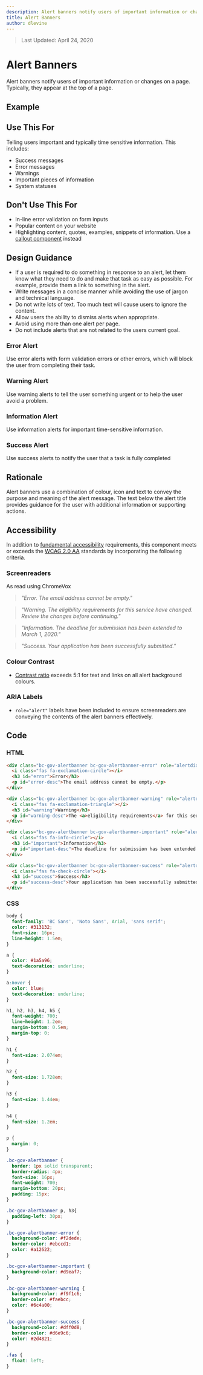 ```yaml
---
description: Alert banners notify users of important information or changes on a page.
title: Alert Banners
author: dlevine
---
```


> Last Updated: April 24, 2020

# Alert Banners
Alert banners notify users of important information or changes on a page. Typically, they appear at the top of a page.

## Example
<component-preview path="components/alert_banners/sample.html" height="500px" width="800px"> </component-preview>

## Use This For
Telling users important and typically time sensitive information. This includes:

* Success messages
* Error messages
* Warnings
* Important pieces of information
* System statuses

## Don't Use This For
* In-line error validation on form inputs
* Popular content on your website
* Highlighting content, quotes, examples, snippets of information. Use a [callout component](https://developer.gov.bc.ca/Design-System/Callout) instead

## Design Guidance
* If a user is required to do something in response to an alert, let them know what they need to do and make that task as easy as possible. For example, provide them a link to something in the alert.
* Write messages in a concise manner while avoiding the use of jargon and technical language.
* Do not write lots of text. Too much text will cause users to ignore the content.
* Allow users the ability to dismiss alerts when appropriate.
* Avoid using more than one alert per page.
* Do not include alerts that are not related to the users current goal.

### Error Alert
Use error alerts with form validation errors or other errors, which will block the user from completing their task.

### Warning Alert
Use warning alerts to tell the user something urgent or to help the user avoid a problem.

### Information Alert
Use information alerts for important time-sensitive information.

### Success Alert
Use success alerts to notify the user that a task is fully completed

## Rationale
Alert banners use a combination of colour, icon and text to convey the purpose and meaning of the alert message. The text below the alert title provides guidance for the user with additional information or supporting actions.

## Accessibility
In addition to [fundamental accessibility](https://developer.gov.bc.ca/Design-System/Accessibility) requirements, this component meets or exceeds the [WCAG 2.0 AA](https://www.w3.org/TR/WCAG20/) standards by incorporating the following criteria.

### Screenreaders
As read using ChromeVox

> *"Error. The email address cannot be empty."*

> *"Warning. The eligibility requirements for this service have changed. Review the changes before continuing."*

> *"Information. The deadline for submission has been extended to March 1, 2020."*

> *"Success. Your application has been successfully submitted."*

### Colour Contrast
* [Contrast ratio](https://webaim.org/resources/contrastchecker/) exceeds 5:1 for text and links on all alert background colours.

### ARIA Labels
* `role="alert"` labels have been included to ensure screenreaders are conveying the contents of the alert banners effectively.

## Code
### HTML
```html
<div class="bc-gov-alertbanner bc-gov-alertbanner-error" role="alertdialog" aria-labelledby="error" aria-describedby="error-desc">
  <i class="fas fa-exclamation-circle"></i>
  <h3 id="error">Error</h3>
  <p id="error-desc">The email address cannot be empty.</p>
</div>

<div class="bc-gov-alertbanner bc-gov-alertbanner-warning" role="alertdialog" aria-labelledby="warning" aria-describedby="warning-desc">
  <i class="fas fa-exclamation-triangle"></i>
  <h3 id="warning">Warning</h3>
  <p id="warning-desc">The <a>eligibility requirements</a> for this service have changed. Review the changes before continuing.</p>
</div>

<div class="bc-gov-alertbanner bc-gov-alertbanner-important" role="alertdialog" aria-labelledby="important" aria-describedby="important-desc">
  <i class="fas fa-info-circle"></i>
  <h3 id="important">Information</h3>
  <p id="important-desc">The deadline for submission has been extended to March 1, 2020.</p>
</div>

<div class="bc-gov-alertbanner bc-gov-alertbanner-success" role="alertdialog" aria-labelledby="success" aria-describedby="success-desc">
  <i class="fas fa-check-circle"></i>
  <h3 id="success">Success</h3>
  <p id="success-desc">Your application has been successfully submitted.</p>
</div>
```

### CSS
```css
body {
  font-family: 'BC Sans', 'Noto Sans', Arial, 'sans serif';
  color: #313132;
  font-size: 16px;
  line-height: 1.5em;
}

a {
  color: #1a5a96;
  text-decoration: underline;
}

a:hover {
  color: blue;
  text-decoration: underline;
}

h1, h2, h3, h4, h5 {
  font-weight: 700;
  line-height: 1.2em;
  margin-bottom: 0.5em;
  margin-top: 0;
}

h1 {
  font-size: 2.074em;
}

h2 {
  font-size: 1.728em;
}

h3 {
  font-size: 1.44em;
}

h4 {
  font-size: 1.2em;
}

p {
  margin: 0;
}

.bc-gov-alertbanner {
  border: 1px solid transparent;
  border-radius: 4px;
  font-size: 16px;
  font-weight: 700;
  margin-bottom: 20px;
  padding: 15px;
}

.bc-gov-alertbanner p, h3{
  padding-left: 30px;
}

.bc-gov-alertbanner-error {
  background-color: #f2dede;
  border-color: #ebccd1;
  color: #a12622;
}

.bc-gov-alertbanner-important {
  background-color: #d9eaf7;
}

.bc-gov-alertbanner-warning {
  background-color: #f9f1c6;
  border-color: #faebcc;
  color: #6c4a00;
}

.bc-gov-alertbanner-success {
  background-color: #dff0d8;
  border-color: #d6e9c6;
  color: #2d4821;
}

.fas {
  float: left;
}
```
